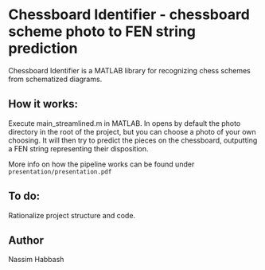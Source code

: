 # Chessboard Identifier - chessboard scheme photo to FEN string prediction

Chessboard Identifier is a MATLAB library for recognizing chess schemes from schematized diagrams.

## How it works:
Execute main_streamlined.m in MATLAB. In opens by default the photo directory in the root of the project, but you can choose a photo of your own choosing. It will then try to predict the pieces on the chessboard, outputting a FEN string representing their disposition.

More info on how the pipeline works can be found under `presentation/presentation.pdf`

## To do:
Rationalize project structure and code.

## Author
Nassim Habbash